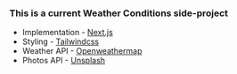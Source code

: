 ### This is a current Weather Conditions side-project

- Implementation - [Next.js](https://nextjs.org/)
- Styling - [Tailwindcss](https://tailwindcss.com/)
- Weather API - [Openweathermap](https://openweathermap.org/api)
- Photos API - [Unsplash](https://unsplash.com/developers)
